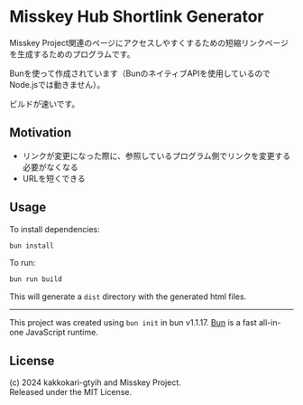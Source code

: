 # Misskey Hub Shortlink Generator

Misskey Project関連のページにアクセスしやすくするための短縮リンクページを生成するためのプログラムです。

Bunを使って作成されています（BunのネイティブAPIを使用しているのでNode.jsでは動きません）。

ビルドが速いです。

## Motivation

- リンクが変更になった際に、参照しているプログラム側でリンクを変更する必要がなくなる
- URLを短くできる

## Usage

To install dependencies:

```bash
bun install
```

To run:

```bash
bun run build
```

This will generate a `dist` directory with the generated html files.

---

This project was created using `bun init` in bun v1.1.17. [Bun](https://bun.sh) is a fast all-in-one JavaScript runtime.

## License
(c) 2024 kakkokari-gtyih and Misskey Project.  
Released under the MIT License.
